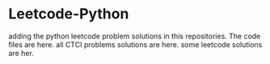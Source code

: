 # Leetcode-Python
adding the python leetcode problem solutions in this repositories. 
The code files are here.
all CTCI problems solutions are here.
some leetcode solutions are her.























































































































































































































































































































































































































































































































































































































































